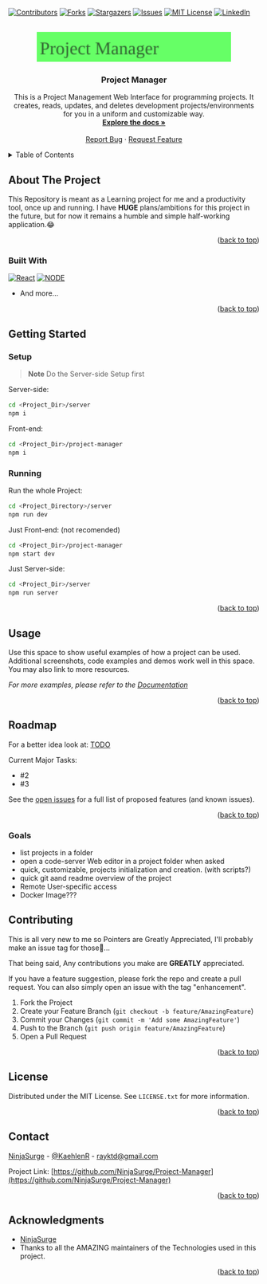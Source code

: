 <!-- Improved compatibility of back to top link: See: https://github.com/othneildrew/Best-README-Template/pull/73 -->

<a name="readme-top"></a>

<!-- PROJECT SHIELDS -->

[![Contributors][contributors-shield]][contributors-url]
[![Forks][forks-shield]][forks-url]
[![Stargazers][stars-shield]][stars-url]
[![Issues][issues-shield]][issues-url]
[![MIT License][license-shield]][license-url]
[![LinkedIn][linkedin-shield]][linkedin-url]

<!-- PROJECT LOGO -->
<br />
<div align="center">
  <a href="https://github.com/NinjaSurge/Project-Manager">
    <img src="images/logo.svg" alt="Logo" height="60">
  </a>

<h3 align="center">Project Manager</h3>

  <p align="center">
    This is a Project Management Web Interface for programming projects. It creates, reads, updates, and deletes development projects/environments for you in a uniform and customizable way.
    <br />
    <a href="https://github.com/NinjaSurge/Project-Manager"><strong>Explore the docs »</strong></a>
    <br />
    <br />
    <!-- <a href="https://github.com/NinjaSurge/Project-Manager">View Demo</a>
    · -->
    <a href="https://github.com/NinjaSurge/Project-Manager/issues">Report Bug</a>
    ·
    <a href="https://github.com/NinjaSurge/Project-Manager/issues">Request Feature</a>
  </p>
</div>

<!-- TABLE OF CONTENTS -->
<details>
  <summary>Table of Contents</summary>
  <ol>
    <li>
      <a href="#about-the-project">About The Project</a>
      <ul>
        <li><a href="#built-with">Built With</a></li>
      </ul>
    </li>
    <li>
      <a href="#getting-started">Getting Started</a>
      <ul>
        <li><a href="#prerequisites">Prerequisites</a></li>
        <li><a href="#installation">Installation</a></li>
      </ul>
    </li>
    <li><a href="#usage">Usage</a></li>
    <li><a href="#roadmap">Roadmap</a></li>
    <li><a href="#contributing">Contributing</a></li>
    <li><a href="#license">License</a></li>
    <li><a href="#contact">Contact</a></li>
    <li><a href="#acknowledgments">Acknowledgments</a></li>
  </ol>
</details>

<!-- ABOUT THE PROJECT -->

## About The Project

<!-- [![Product Name Screen Shot][product-screenshot]](https://example.com) -->

This Repository is meant as a Learning project for me and a productivity tool, once up and running. I have **HUGE** plans/ambitions for this project in the future, but for now it remains a humble and simple half-working application.😂

<p align="right">(<a href="#readme-top">back to top</a>)</p>

### Built With

[![React][react.js]][react-url]
[![NODE][node.js]][node-url]

- And more...
<p align="right">(<a href="#readme-top">back to top</a>)</p>

<!-- GETTING STARTED -->

## Getting Started

### Setup

> **Note**
> Do the Server-side Setup first

Server-side:

```sh
cd <Project_Dir>/server
npm i
```

Front-end:

```sh
cd <Project_Dir>/project-manager
npm i
```

### Running

Run the whole Project:

```sh
cd <Project_Directory>/server
npm run dev
```

Just Front-end: (not recomended)

```sh
cd <Project_Dir>/project-manager
npm start dev
```

Just Server-side:

```sh
cd <Project_Dir>/server
npm run server
```

<p align="right">(<a href="#readme-top">back to top</a>)</p>

<!-- USAGE EXAMPLES -->

## Usage

Use this space to show useful examples of how a project can be used. Additional screenshots, code examples and demos work well in this space. You may also link to more resources.

_For more examples, please refer to the [Documentation](https://github.com/NinjaSurge/Project-Manager/wiki)_

<p align="right">(<a href="#readme-top">back to top</a>)</p>

<!-- ROADMAP -->

## Roadmap

For a better idea look at: [TODO](TODO.md)

Current Major Tasks:

- #2
- #3

See the [open issues](https://github.com/NinjaSurge/Project-Manager/issues) for a full list of proposed features (and known issues).

<p align="right">(<a href="#readme-top">back to top</a>)</p>

### Goals

- list projects in a folder
- open a code-server Web editor in a project folder when asked
- quick, customizable, projects initialization and creation. (with scripts?)
- quick git aand readme overview of the project
- Remote User-specific access
- Docker Image???

<!-- CONTRIBUTING -->

## Contributing

This is all very new to me so Pointers are Greatly Appreciated, I'll probably make an issue tag for those🤔...

That being said, Any contributions you make are **GREATLY** appreciated.

If you have a feature suggestion, please fork the repo and create a pull request. You can also simply open an issue with the tag "enhancement".

1. Fork the Project
2. Create your Feature Branch (`git checkout -b feature/AmazingFeature`)
3. Commit your Changes (`git commit -m 'Add some AmazingFeature'`)
4. Push to the Branch (`git push origin feature/AmazingFeature`)
5. Open a Pull Request

<p align="right">(<a href="#readme-top">back to top</a>)</p>

<!-- LICENSE -->

## License

Distributed under the MIT License. See `LICENSE.txt` for more information.

<p align="right">(<a href="#readme-top">back to top</a>)</p>

<!-- CONTACT -->

## Contact

[NinjaSurge](https://github.com/ninjasurge) - [@KaehlenR](https://twitter.com/KaehlenR) - rayktd@gmail.com

Project Link: [https://github.com/NinjaSurge/Project-Manager](https://github.com/NinjaSurge/Project-Manager)

<p align="right">(<a href="#readme-top">back to top</a>)</p>

<!-- ACKNOWLEDGMENTS -->

## Acknowledgments

- [NinjaSurge](https://github.com/ninjasurge)
- Thanks to all the AMAZING maintainers of the Technologies used in this project.

<p align="right">(<a href="#readme-top">back to top</a>)</p>

<!-- MARKDOWN LINKS & IMAGES -->
<!-- https://www.markdownguide.org/basic-syntax/#reference-style-links -->

[contributors-shield]: https://img.shields.io/github/contributors/NinjaSurge/Project-Manager.svg?style=for-the-badge
[contributors-url]: https://github.com/NinjaSurge/Project-Manager/graphs/contributors
[forks-shield]: https://img.shields.io/github/forks/NinjaSurge/Project-Manager.svg?style=for-the-badge
[forks-url]: https://github.com/NinjaSurge/Project-Manager/network/members
[stars-shield]: https://img.shields.io/github/stars/NinjaSurge/Project-Manager.svg?style=for-the-badge
[stars-url]: https://github.com/NinjaSurge/Project-Manager/stargazers
[issues-shield]: https://img.shields.io/github/issues/NinjaSurge/Project-Manager.svg?style=for-the-badge
[issues-url]: https://github.com/NinjaSurge/Project-Manager/issues
[license-shield]: https://img.shields.io/github/license/NinjaSurge/Project-Manager.svg?style=for-the-badge
[license-url]: https://github.com/NinjaSurge/Project-Manager/blob/master/LICENSE.txt
[linkedin-shield]: https://img.shields.io/badge/-LinkedIn-black.svg?style=for-the-badge&logo=linkedin&colorB=555
[linkedin-url]: https://linkedin.com/in/linkedin_username
[product-screenshot]: images/screenshot.png

<!-- ReactJS -->

[react.js]: https://img.shields.io/badge/React-20232A?style=for-the-badge&logo=react&logoColor=61DAFB
[react-url]: https://reactjs.org/

<!-- Nodejs -->

[node.js]: https://img.shields.io/badge/Node-333?style=for-the-badge&logo=nodedotjs&logoColor=#339933
[node-url]: https://nodejs.org/

<!-- Sass -->

[sass]: https://img.shields.io/badge/sass-CC6699?style=for-the-badge&logo=sass&logoColor=fff
[sass-url]: https://sass-lang.com/
